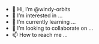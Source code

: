 - 👋 Hi, I’m @windy-orbits
- 👀 I’m interested in ...
- 🌱 I’m currently learning ...
- 💞️ I’m looking to collaborate on ...
- 📫 How to reach me ...

<!---
windy-orbits/windy-orbits is a ✨ special ✨ repository because its `README.md` (this file) appears on your GitHub profile.
You can click the Preview link to take a look at your changes.
--->
